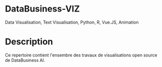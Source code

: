 # DataBusiness-VIZ
Data Visualisation, Text Visualisation, Python, R, Vue.JS, Animation


# Description
Ce repertoire contient l'ensembre des travaux de visualisations open source de DataBusiness AI.
